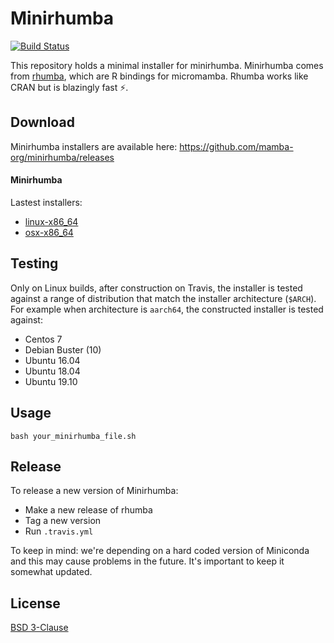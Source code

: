 # Minirhumba

[![Build Status](https://travis-ci.com/mamba-org/minirhumba.svg?branch=master)](https://travis-ci.com/mamba-org/minirhumba)

This repository holds a minimal installer for minirhumba.
Minirhumba comes from [rhumba](https://github.com/mamba-org/rhumba), which are R bindings for micromamba. Rhumba works like CRAN but is blazingly fast ⚡.

## Download

Minirhumba installers are available here: https://github.com/mamba-org/minirhumba/releases

#### Minirhumba

Lastest installers:

- [linux-x86_64](https://github.com/mamba-org/minirhumba/releases/download/0.0.1/minirhumba-0.0.1-Linux-x86_64.sh)
- [osx-x86_64](https://github.com/mamba-org/minirhumba/releases/download/0.0.1/minirhumba-0.0.1-MacOSX-x86_64.sh)

## Testing

Only on Linux builds, after construction on Travis, the installer is tested against a range of distribution that match the installer architecture (`$ARCH`). For example when architecture is `aarch64`, the constructed installer is tested against:

- Centos 7
- Debian Buster (10)
- Ubuntu 16.04
- Ubuntu 18.04
- Ubuntu 19.10

## Usage

`bash your_minirhumba_file.sh`

## Release

To release a new version of Minirhumba:

- Make a new release of rhumba
- Tag a new version
- Run `.travis.yml`

To keep in mind: we're depending on a hard coded version of Miniconda and this may cause problems in the future. It's important to keep it somewhat updated.

## License

[BSD 3-Clause](./LICENSE)
